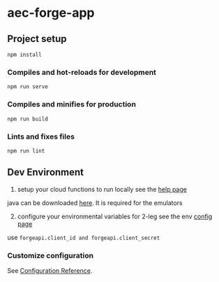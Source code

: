 # aec-forge-app

## Project setup
```
npm install
```

### Compiles and hot-reloads for development
```
npm run serve
```

### Compiles and minifies for production
```
npm run build
```

### Lints and fixes files
```
npm run lint
```

## Dev Environment

1. setup your cloud functions to run locally
see the [help page](https://firebase.google.com/docs/functions/local-emulator)

java can be downloaded [here](https://jdk.java.net/14/). It is required for the emulators

2. configure your environmental variables for 2-leg
see the env [config page](https://firebase.google.com/docs/functions/config-env)

use `forgeapi.client_id and forgeapi.client_secret`

### Customize configuration
See [Configuration Reference](https://cli.vuejs.org/config/).
